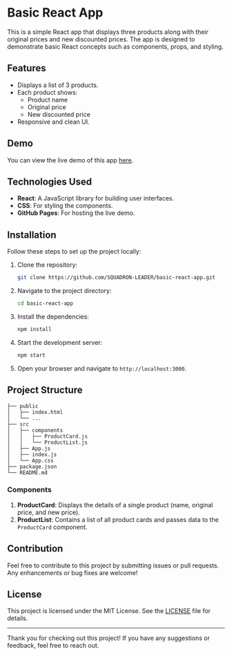 # Basic React App

This is a simple React app that displays three products along with their original prices and new discounted prices. The app is designed to demonstrate basic React concepts such as components, props, and styling.

## Features

- Displays a list of 3 products.
- Each product shows:
  - Product name
  - Original price
  - New discounted price
- Responsive and clean UI.

## Demo

You can view the live demo of this app [here](https://SQUADRON-LEADER.github.io/basic-react-app/).


## Technologies Used

- **React**: A JavaScript library for building user interfaces.
- **CSS**: For styling the components.
- **GitHub Pages**: For hosting the live demo.

## Installation

Follow these steps to set up the project locally:

1. Clone the repository:

   ```bash
   git clone https://github.com/SQUADRON-LEADER/basic-react-app.git
   ```

2. Navigate to the project directory:

   ```bash
   cd basic-react-app
   ```

3. Install the dependencies:

   ```bash
   npm install
   ```

4. Start the development server:

   ```bash
   npm start
   ```

5. Open your browser and navigate to `http://localhost:3000`.

## Project Structure

```
├── public
│   ├── index.html
│   └── ...
├── src
│   ├── components
│   │   ├── ProductCard.js
│   │   └── ProductList.js
│   ├── App.js
│   ├── index.js
│   └── App.css
├── package.json
└── README.md
```

### Components

1. **ProductCard**: Displays the details of a single product (name, original price, and new price).
2. **ProductList**: Contains a list of all product cards and passes data to the `ProductCard` component.

## Contribution

Feel free to contribute to this project by submitting issues or pull requests. Any enhancements or bug fixes are welcome!

## License

This project is licensed under the MIT License. See the [LICENSE](LICENSE) file for details.

---

Thank you for checking out this project! If you have any suggestions or feedback, feel free to reach out.
